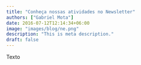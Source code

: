 ```yaml
---
title: "Conheça nossas atividades no Newsletter"
authors: ["Gabriel Mota"]
date: 2016-07-12T12:14:34+06:00
image: "images/blog/ne.png"
description: "This is meta description."
draft: false
---
```


Texto